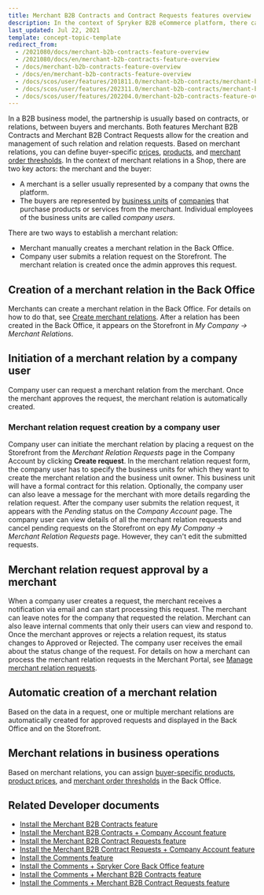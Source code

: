 ```yaml
---
title: Merchant B2B Contracts and Contract Requests features overview
description: In the context of Spryker B2B eCommerce platform, there can be three key figures- marketplace owner, merchant, and buyer.
last_updated: Jul 22, 2021
template: concept-topic-template
redirect_from:
  - /2021080/docs/merchant-b2b-contracts-feature-overview
  - /2021080/docs/en/merchant-b2b-contracts-feature-overview
  - /docs/merchant-b2b-contracts-feature-overview
  - /docs/en/merchant-b2b-contracts-feature-overview
  - /docs/scos/user/features/201811.0/merchant-b2b-contracts/merchant-b2b-contracts.html
  - /docs/scos/user/features/202311.0/merchant-b2b-contracts/merchant-b2b-contracts.html
  - /docs/scos/user/features/202204.0/merchant-b2b-contracts-feature-overview.html
---
```


In a B2B business model, the partnership is usually based on contracts, or relations, between buyers and merchants. Both features Merchant B2B Contracts and Merchant B2B Contract Requests allow for the creation and management of such relation and relation requests. Based on merchant relations, you can define buyer-specific [prices](/docs/pbc/all/price-management/{{page.version}}/base-shop/merchant-custom-prices-feature-overview.html), [products](/docs/pbc/all/merchant-management/{{page.version}}/base-shop/merchant-product-restrictions-feature-overview/merchant-product-restrictions-feature-overview.html), and [merchant order thresholds](/docs/pbc/all/cart-and-checkout/{{page.version}}/base-shop/feature-overviews/checkout-feature-overview/order-thresholds-overview.html#merchant-order-thresholds).
In the context of merchant relations in a Shop, there are two key actors: the merchant and the buyer:
- A merchant is a seller usually represented by a company that owns the platform.
- The buyers are represented by [business units](/docs/pbc/all/customer-relationship-management/{{page.version}}/base-shop/company-account-feature-overview/business-units-overview.html) of [companies](/docs/pbc/all/customer-relationship-management/{{page.version}}/base-shop/company-account-feature-overview/company-accounts-overview.html#company) that purchase products or services from the merchant. Individual employees of the business units are called *company users*.

There are two ways to establish a merchant relation:

- Merchant manually creates a merchant relation in the Back Office.
- Company user submits a relation request on the Storefront. The merchant relation is created once the admin approves this request.

## Creation of a merchant relation in the Back Office

Merchants can create a merchant relation in the Back Office. For details on how to do that, see [Create merchant relations](/docs/pbc/all/merchant-management/{{page.version}}/base-shop/manage-in-the-back-office/create-merchant-relations.html).
After a relation has been created in the Back Office, it appears on the Storefront in *My Company -> Merchant Relations*.

## Initiation of a merchant relation by a company user

Company user can request a merchant relation from the merchant. Once the merchant approves the request, the merchant relation is automatically created.

### Merchant relation request creation by a company user

Company user can initiate the merchant relation by placing a request on the Storefront from the *Merchant Relation Requests* page in the Company Account by clicking **Create request**.
In the merchant relation request form, the company user has to specify the business units for which they want to create the merchant relation and the business unit owner. This business unit will have a formal contract for this relation. Optionally, the company user can also leave a message for the merchant with more details regarding the relation request. After the company user submits the relation request, it appears with the *Pending* status on the *Company Account* page. 
The company user can view details of all the merchant relation requests and cancel pending requests on the Storefront on еру *My Company -> Merchant Relation Requests* page. However, they can't edit the submitted requests.

## Merchant relation request approval by a merchant

When a company user creates a request, the merchant receives a notification via email and can start processing this request.
The merchant can leave notes for the company that requested the relation. Merchant can also leave internal comments that only their users can view and respond to.
Once the merchant approves or rejects a relation request, its status changes to Approved or Rejected. The company user receives the email about the status change of the request. 
For details on how a merchant can process the merchant relation requests in the Merchant Portal, see [Manage merchant relation requests](/docs/pbc/all/merchant-management/{{page.version}}/marketplace/manage-in-merchant-portal/manage-merchant-relation-requests.html).


## Automatic creation of a merchant relation
Based on the data in a request, one or multiple merchant relations are automatically created for approved requests and displayed in the Back Office and on the Storefront.

## Merchant relations in business operations 
Based on merchant relations, you can assign [buyer-specific products](/docs/pbc/all/merchant-management/{{page.version}}/base-shop/merchant-product-restrictions-feature-overview/merchant-product-restrictions-feature-overview.html), [product prices](/docs/pbc/all/product-information-management/{{page.version}}/base-shop/manage-in-the-back-office/products/manage-abstract-products-and-product-bundles/create-abstract-products-and-product-bundles.html#define-prices), and [merchant order thresholds](/docs/pbc/all/cart-and-checkout/{{page.version}}/base-shop/manage-in-the-back-office/define-merchant-order-thresholds.html) in the Back Office.

## Related Developer documents
- [Install the Merchant B2B Contracts feature](/docs/pbc/all/merchant-management/{{page.version}}/base-shop/install-and-upgrade/install-the-merchant-b2b-contracts-feature.html)
- [Install the Merchant B2B Contracts + Company Account feature](/docs/pbc/all/merchant-management/{{page.version}}/base-shop/install-and-upgrade/install-the-merchant-b2b-contracts-company-account-feature.html)
- [Install the Merchant B2B Contract Requests feature](/docs/pbc/all/merchant-management/{{page.version}}/base-shop/install-and-upgrade/install-the-merchant-b2b-contract-requests-feature.html)
- [Install the Merchant B2B Contract Requests + Company Account feature](/docs/pbc/all/merchant-management/{{page.version}}/base-shop/install-and-upgrade/install-the-merchant-b2b-contract-requests-company-account-feature.html)
- [Install the Comments feature](/docs/pbc/all/cart-and-checkout/{{page.version}}/base-shop/install-and-upgrade/install-features/install-the-comments-feature.html)
- [Install the Comments + Spryker Core Back Office feature](/docs/pbc/all/cart-and-checkout/{{page.version}}/base-shop/install-and-upgrade/install-features/install-the-comments-spryker-core-back-office-feature.html)
- [Install the Comments + Merchant B2B Contracts feature](/docs/pbc/all/cart-and-checkout/{{page.version}}/base-shop/install-and-upgrade/install-features/install-the-comments-merchant-b2b-contracts-feature.html)
- [Install the Comments + Merchant B2B Contract Requests feature](/docs/pbc/all/cart-and-checkout/{{page.version}}/base-shop/install-and-upgrade/install-features/install-the-comments-merchant-b2b-contract-requests-feature.html)
